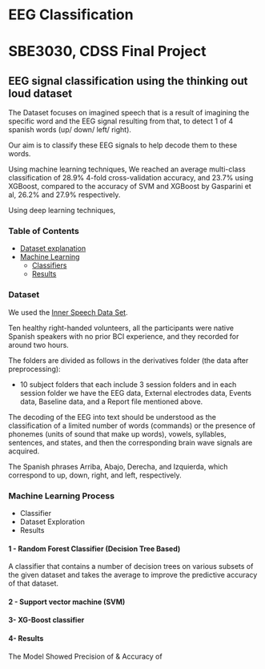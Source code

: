 # EEG Classification

# SBE3030, CDSS  Final Project
## EEG signal classification using the thinking out loud dataset 
The Dataset focuses on imagined speech that is a result of imagining the specific word and the EEG signal resulting from that, to detect  1 of 4 spanish words (up/ down/ left/ right). 

Our aim is to classify these EEG signals to help decode them to these words.

Using machine learning techniques, We reached an average multi-class classification of 28.9% 4-fold cross-validation accuracy, and 23.7% using XGBoost, compared to the accuracy of SVM and XGBoost by Gasparini et al, 26.2% and 27.9% respectively.

Using deep learning techniques, 

### Table of Contents
- [Dataset explanation](#dataset)
- [Machine Learning](#machine-learning-process)
  - [Classifiers](#1---random-forest-classifier)
  - [Results](#4--results)

### Dataset 
We used the [Inner Speech Data Set](https://openneuro.org/datasets/ds003626/versions/2.1.2).

Ten healthy right-handed volunteers, all the participants were native Spanish speakers with no prior BCI experience, and they recorded for around two hours.

The folders are divided as follows in the derivatives folder (the data after preprocessing): 
*  10 subject folders that each include 3 session folders and in each session folder we have the EEG data, External electrodes data, Events data, Baseline data, and a Report file mentioned above.

The decoding of the EEG into text should be understood as the classification of a limited number of words (commands) or the presence of phonemes (units of sound that make up words), vowels, syllables, sentences, and states, and then the corresponding brain wave signals are acquired.

The Spanish phrases Arriba, Abajo, Derecha, and Izquierda, which correspond to up, down, right, and left, respectively.



### Machine Learning Process
- Classifier
- Dataset Exploration
- Results


####  1 - Random Forest Classifier (Decision Tree Based)
A classifier that contains a number of decision trees on various subsets of the given dataset and takes the average 
to improve the predictive accuracy of that dataset.



####  2 -   Support vector machine (SVM)

#### 3- XG-Boost classifier







#### 4- Results
The Model Showed Precision of  & Accuracy of 






